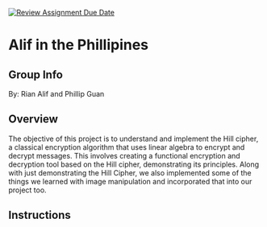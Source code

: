 [![Review Assignment Due Date](https://classroom.github.com/assets/deadline-readme-button-24ddc0f5d75046c5622901739e7c5dd533143b0c8e959d652212380cedb1ea36.svg)](https://classroom.github.com/a/ecp4su41)
# Alif in the Phillipines
## Group Info
By: Rian Alif and Phillip Guan
## Overview
The objective of this project is to understand and implement the Hill cipher, a classical encryption algorithm that uses linear algebra to encrypt and decrypt messages. This involves creating a functional encryption and decryption tool based on the Hill cipher, demonstrating its principles. Along with just demonstrating the Hill Cipher, we also implemented some of the things we learned with image manipulation and incorporated that into our project too.
## Instructions
